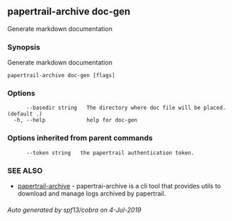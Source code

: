 ## papertrail-archive doc-gen

Generate markdown documentation

### Synopsis

Generate markdown documentation

```
papertrail-archive doc-gen [flags]
```

### Options

```
      --basedir string   The directory where doc file will be placed. (default .)
  -h, --help             help for doc-gen
```

### Options inherited from parent commands

```
      --token string   the papertrail authentication token.
```

### SEE ALSO

* [papertrail-archive](papertrail-archive.md)	 - papertrai-archive is a cli tool that provides utils to download and manage logs archived by papertrail.

###### Auto generated by spf13/cobra on 4-Jul-2019
